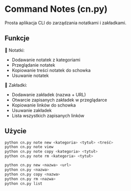 # Command Notes (cn.py)

Prosta aplikacja CLI do zarządzania notatkami i zakładkami.

## Funkcje

📓 Notatki:
- Dodawanie notatek z kategoriami
- Przeglądanie notatek
- Kopiowanie treści notatek do schowka
- Usuwanie notatek

🔖 Zakładki:
- Dodawanie zakładek (nazwa + URL)
- Otwarcie zapisanych zakładek w przeglądarce
- Kopiowanie linków do schowka
- Usuwanie zakładek
- Lista wszystkich zapisanych linków

## Użycie

```bash
python cn.py note new <kategoria> <tytuł> <treść>
python cn.py note view
python cn.py note copy <kategoria> <tytuł>
python cn.py note rm <kategoria> <tytuł>

python cn.py new <nazwa> <url>
python cn.py <nazwa>
python cn.py copy <nazwa>
python cn.py rm <nazwa>
python cn.py list
